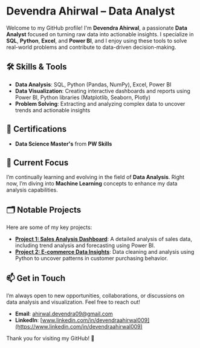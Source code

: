 # Devendra Ahirwal – Data Analyst

Welcome to my GitHub profile! I'm **Devendra Ahirwal**, a passionate **Data Analyst** focused on turning raw data into actionable insights. I specialize in **SQL**, **Python**, **Excel**, and **Power BI**, and I enjoy using these tools to solve real-world problems and contribute to data-driven decision-making.

## 🛠️ **Skills & Tools**
- **Data Analysis**: SQL, Python (Pandas, NumPy), Excel, Power BI
- **Data Visualization**: Creating interactive dashboards and reports using Power BI, Python libraries (Matplotlib, Seaborn, Plotly)
- **Problem Solving**: Extracting and analyzing complex data to uncover trends and actionable insights

## 📜 **Certifications**
- **Data Science Master's** from **PW Skills**

## 🌱 **Current Focus**
I’m continually learning and evolving in the field of **Data Analysis**. Right now, I’m diving into **Machine Learning** concepts to enhance my data analysis capabilities.

## 🗂️ **Notable Projects**
Here are some of my key projects:
- **[Project 1: Sales Analysis Dashboard](link_to_your_project)**: A detailed analysis of sales data, including trend analysis and forecasting using Power BI.
- **[Project 2: E-commerce Data Insights](link_to_your_project)**: Data cleaning and analysis using Python to uncover patterns in customer purchasing behavior.

## 📫 **Get in Touch**
I’m always open to new opportunities, collaborations, or discussions on data analysis and visualization. Feel free to reach out!

- **Email**: [ahirwal.devendra09@gmail.com](mailto:ahirwal.devendra09@gmail.com)
- **LinkedIn**: [www.linkedin.com/in/devendraahirwal009](https://www.linkedin.com/in/devendraahirwal009)

Thank you for visiting my GitHub! 🙏

